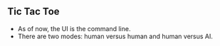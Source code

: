 ## Tic Tac Toe

* As of now, the UI is the command line.
* There are two modes: human versus human and human versus AI.